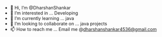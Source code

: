 - 👋 Hi, I’m @DharshanShankar
- 👀 I’m interested in ... Developing
- 🌱 I’m currently learning ... java
- 💞️ I’m looking to collaborate on ... java projects
- 📫 How to reach me ... Email me @dharshanshankar4536@gmail.com

<!---
DharshanShankar/DharshanShankar is a ✨ special ✨ repository because its `README.md` (this file) appears on your GitHub profile.
You can click the Preview link to take a look at your changes.
--->
